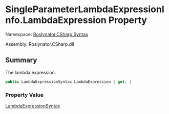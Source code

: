 # SingleParameterLambdaExpressionInfo\.LambdaExpression Property

Namespace: [Roslynator.CSharp.Syntax](../../README.md)

Assembly: Roslynator\.CSharp\.dll

## Summary

The lambda expression\.

```csharp
public LambdaExpressionSyntax LambdaExpression { get; }
```

### Property Value

[LambdaExpressionSyntax](https://docs.microsoft.com/en-us/dotnet/api/microsoft.codeanalysis.csharp.syntax.lambdaexpressionsyntax)

